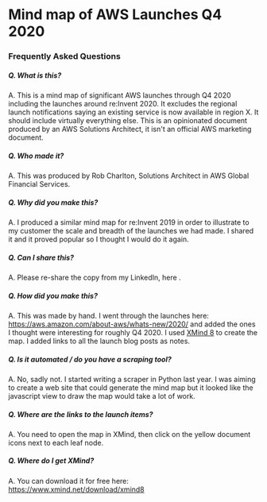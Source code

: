 # Mind map of AWS Launches Q4 2020

### Frequently Asked Questions

##### Q. What is this?

A.
This is a mind map of significant AWS launches through Q4 2020 including the launches around re:Invent 2020. It excludes the regional launch notifications saying an existing service is now available in region X. It should include virtually everything else. This is an opinionated document produced by an AWS Solutions Architect, it isn't an official AWS marketing document.

##### Q. Who made it?

A. 
This was produced by Rob Charlton, Solutions Architect in AWS Global Financial Services.

##### Q. Why did you make this?

A. 
I produced a similar mind map for re:Invent 2019 in order to illustrate to my customer the scale and breadth of the launches we had made. I shared it and it proved popular so I thought I would do it again.

##### Q. Can I share this?

A.
Please re-share the copy from my LinkedIn, here <todo>. 

##### Q. How did you make this?

A.
This was made by hand. I went through the launches here: https://aws.amazon.com/about-aws/whats-new/2020/ and added the ones I thought were interesting for roughly Q4 2020. I used [XMind 8](https://www.xmind.net/download/xmind8) to create the map. I added links to all the launch blog posts as notes.

##### Q. Is it automated / do you have a scraping tool?

A.
No, sadly not. I started writing a scraper in Python last year. I was aiming to create a web site that could generate the mind map but it looked like the javascript view to draw the map would take a lot of work.

##### Q. Where are the links to the launch items?

A.
You need to open the map in XMind, then click on the yellow document icons next to each leaf node.

##### Q. Where do I get XMind?

A.
You can download it for free here: https://www.xmind.net/download/xmind8 
